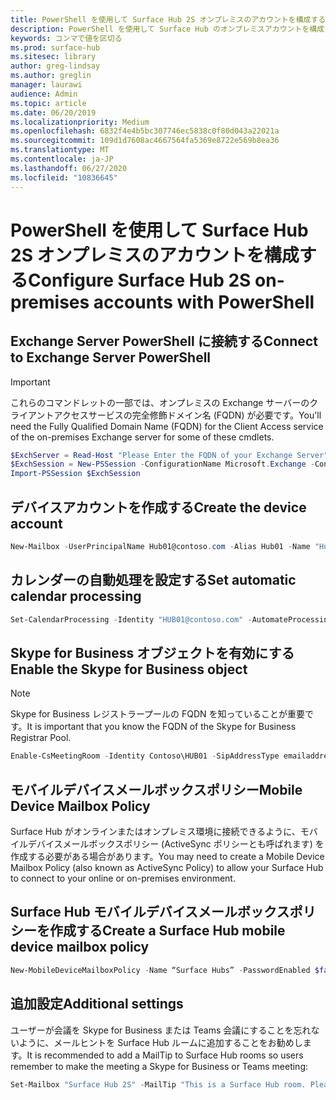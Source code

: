 ```yaml
---
title: PowerShell を使用して Surface Hub 2S オンプレミスのアカウントを構成する
description: PowerShell を使用して Surface Hub のオンプレミスアカウントを構成する方法について説明します。
keywords: コンマで値を区切る
ms.prod: surface-hub
ms.sitesec: library
author: greg-lindsay
ms.author: greglin
manager: laurawi
audience: Admin
ms.topic: article
ms.date: 06/20/2019
ms.localizationpriority: Medium
ms.openlocfilehash: 6832f4e4b5bc307746ec5838c0f80d043a22021a
ms.sourcegitcommit: 109d1d7608ac4667564fa5369e8722e569b8ea36
ms.translationtype: MT
ms.contentlocale: ja-JP
ms.lasthandoff: 06/27/2020
ms.locfileid: "10836645"
---
```

# <span data-ttu-id="52d66-104">PowerShell を使用して Surface Hub 2S オンプレミスのアカウントを構成する</span><span class="sxs-lookup"><span data-stu-id="52d66-104">Configure Surface Hub 2S on-premises accounts with PowerShell</span></span>

## <span data-ttu-id="52d66-105">Exchange Server PowerShell に接続する</span><span class="sxs-lookup"><span data-stu-id="52d66-105">Connect to Exchange Server PowerShell</span></span>

> [!IMPORTANT]
> <span data-ttu-id="52d66-106">これらのコマンドレットの一部では、オンプレミスの Exchange サーバーのクライアントアクセスサービスの完全修飾ドメイン名 (FQDN) が必要です。</span><span class="sxs-lookup"><span data-stu-id="52d66-106">You'll need the Fully Qualified Domain Name (FQDN) for the Client Access service of the on-premises Exchange server for some of these cmdlets.</span></span>

```PowerShell
$ExchServer = Read-Host "Please Enter the FQDN of your Exchange Server"
$ExchSession = New-PSSession -ConfigurationName Microsoft.Exchange -ConnectionUri http://$ExchServer/PowerShell/ -Authentication Kerberos -Credential (Get-Credential)
Import-PSSession $ExchSession
```

## <span data-ttu-id="52d66-107">デバイスアカウントを作成する</span><span class="sxs-lookup"><span data-stu-id="52d66-107">Create the device account</span></span>

```PowerShell
New-Mailbox -UserPrincipalName Hub01@contoso.com -Alias Hub01 -Name "Hub 01" -Room -EnableRoomMailboxAccount $true -RoomMailboxPassword (ConvertTo-SecureString -String <password> -AsPlainText -Force)
```

## <span data-ttu-id="52d66-108">カレンダーの自動処理を設定する</span><span class="sxs-lookup"><span data-stu-id="52d66-108">Set automatic calendar processing</span></span>

```PowerShell
Set-CalendarProcessing -Identity "HUB01@contoso.com" -AutomateProcessing AutoAccept -AddOrganizerToSubject $false –AllowConflicts   $false –DeleteComments $false -DeleteSubject $false -RemovePrivateProperty $false -AddAdditionalResponse $true -AdditionalResponse "This room is equipped with a Surface Hub"
```

## <span data-ttu-id="52d66-109">Skype for Business オブジェクトを有効にする</span><span class="sxs-lookup"><span data-stu-id="52d66-109">Enable the Skype for Business object</span></span>

> [!NOTE]
> <span data-ttu-id="52d66-110">Skype for Business レジストラープールの FQDN を知っていることが重要です。</span><span class="sxs-lookup"><span data-stu-id="52d66-110">It is important that you know the FQDN of the Skype for Business Registrar Pool.</span></span>

```PowerShell
Enable-CsMeetingRoom -Identity Contoso\HUB01 -SipAddressType emailaddress -RegistrarPool SfbIEFE01.contoso.local
```

## <span data-ttu-id="52d66-111">モバイルデバイスメールボックスポリシー</span><span class="sxs-lookup"><span data-stu-id="52d66-111">Mobile Device Mailbox Policy</span></span>

<span data-ttu-id="52d66-112">Surface Hub がオンラインまたはオンプレミス環境に接続できるように、モバイルデバイスメールボックスポリシー (ActiveSync ポリシーとも呼ばれます) を作成する必要がある場合があります。</span><span class="sxs-lookup"><span data-stu-id="52d66-112">You may need to create a Mobile Device Mailbox Policy (also known as ActiveSync Policy) to allow your Surface Hub to connect to your online or on-premises environment.</span></span>

## <span data-ttu-id="52d66-113">Surface Hub モバイルデバイスメールボックスポリシーを作成する</span><span class="sxs-lookup"><span data-stu-id="52d66-113">Create a Surface Hub mobile device mailbox policy</span></span>

```PowerShell
New-MobileDeviceMailboxPolicy -Name “Surface Hubs” -PasswordEnabled $false
```

## <span data-ttu-id="52d66-114">追加設定</span><span class="sxs-lookup"><span data-stu-id="52d66-114">Additional settings</span></span>

<span data-ttu-id="52d66-115">ユーザーが会議を Skype for Business または Teams 会議にすることを忘れないように、メールヒントを Surface Hub ルームに追加することをお勧めします。</span><span class="sxs-lookup"><span data-stu-id="52d66-115">It is recommended to add a MailTip to Surface Hub rooms so users remember to make the meeting a Skype for Business or Teams meeting:</span></span>

```PowerShell
Set-Mailbox "Surface Hub 2S" -MailTip "This is a Surface Hub room. Please make sure this is a Microsoft Teams meeting."
```
